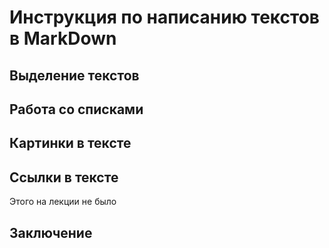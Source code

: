 # **Инструкция по написанию текстов в MarkDown**

## Выделение текстов

## Работа со списками

## Картинки в тексте

## Ссылки в тексте

Этого на лекции не было

## Заключение